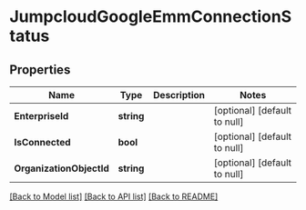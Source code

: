 # JumpcloudGoogleEmmConnectionStatus

## Properties
Name | Type | Description | Notes
------------ | ------------- | ------------- | -------------
**EnterpriseId** | **string** |  | [optional] [default to null]
**IsConnected** | **bool** |  | [optional] [default to null]
**OrganizationObjectId** | **string** |  | [optional] [default to null]

[[Back to Model list]](../README.md#documentation-for-models) [[Back to API list]](../README.md#documentation-for-api-endpoints) [[Back to README]](../README.md)


